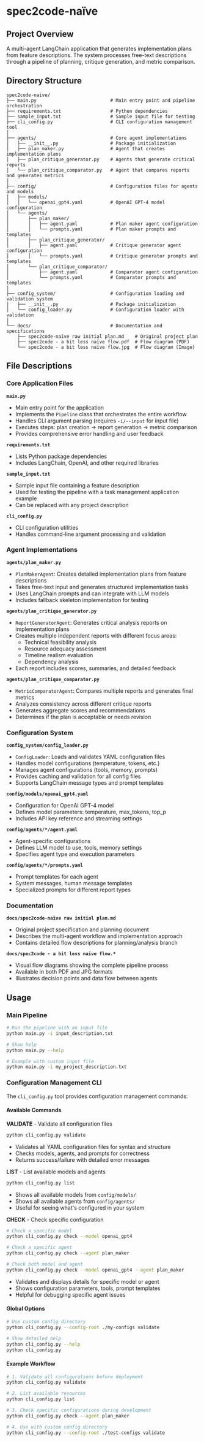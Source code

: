 # spec2code-naïve

## Project Overview
A multi-agent LangChain application that generates implementation plans from feature descriptions. The system processes free-text descriptions through a pipeline of planning, critique generation, and metric comparison.

## Directory Structure

```
spec2code-naive/
├── main.py                           # Main entry point and pipeline orchestration
├── requirements.txt                  # Python dependencies
├── sample_input.txt                  # Sample input file for testing
├── cli_config.py                     # CLI configuration management tool
│
├── agents/                           # Core agent implementations
│   ├── __init__.py                   # Package initialization
│   ├── plan_maker.py                 # Agent that creates implementation plans
│   ├── plan_critique_generator.py    # Agents that generate critical reports
│   └── plan_critique_comparator.py   # Agent that compares reports and generates metrics
│
├── config/                           # Configuration files for agents and models
│   ├── models/
│   │   └── openai_gpt4.yaml          # OpenAI GPT-4 model configuration
│   └── agents/
│       ├── plan_maker/
│       │   ├── agent.yaml            # Plan maker agent configuration
│       │   └── prompts.yaml          # Plan maker prompts and templates
│       ├── plan_critique_generator/
│       │   ├── agent.yaml            # Critique generator agent configuration
│       │   └── prompts.yaml          # Critique generator prompts and templates
│       └── plan_critique_comparator/
│           ├── agent.yaml            # Comparator agent configuration
│           └── prompts.yaml          # Comparator prompts and templates
│
├── config_system/                    # Configuration loading and validation system
│   ├── __init__.py                   # Package initialization
│   └── config_loader.py              # Configuration loader with validation
│
└── docs/                             # Documentation and specifications
    ├── spec2code-naïve raw initial plan.md    # Original project plan
    ├── spec2code - a bit less naïve flow.pdf  # Flow diagram (PDF)
    └── spec2code - a bit less naïve flow.jpg  # Flow diagram (Image)
```

## File Descriptions

### Core Application Files

**`main.py`**
- Main entry point for the application
- Implements the `Pipeline` class that orchestrates the entire workflow
- Handles CLI argument parsing (requires `-i/--input` for input file)
- Executes steps: plan creation → report generation → metric comparison
- Provides comprehensive error handling and user feedback

**`requirements.txt`**
- Lists Python package dependencies
- Includes LangChain, OpenAI, and other required libraries

**`sample_input.txt`**
- Sample input file containing a feature description
- Used for testing the pipeline with a task management application example
- Can be replaced with any project description

**`cli_config.py`**
- CLI configuration utilities
- Handles command-line argument processing and validation

### Agent Implementations

**`agents/plan_maker.py`**
- `PlanMakerAgent`: Creates detailed implementation plans from feature descriptions
- Takes free-text input and generates structured implementation tasks
- Uses LangChain prompts and can integrate with LLM models
- Includes fallback skeleton implementation for testing

**`agents/plan_critique_generator.py`**
- `ReportGeneratorAgent`: Generates critical analysis reports on implementation plans
- Creates multiple independent reports with different focus areas:
  - Technical feasibility analysis
  - Resource adequacy assessment
  - Timeline realism evaluation
  - Dependency analysis
- Each report includes scores, summaries, and detailed feedback

**`agents/plan_critique_comparator.py`**
- `MetricComparatorAgent`: Compares multiple reports and generates final metrics
- Analyzes consistency across different critique reports
- Generates aggregate scores and recommendations
- Determines if the plan is acceptable or needs revision

### Configuration System

**`config_system/config_loader.py`**
- `ConfigLoader`: Loads and validates YAML configuration files
- Handles model configurations (temperature, tokens, etc.)
- Manages agent configurations (tools, memory, prompts)
- Provides caching and validation for all config files
- Supports LangChain message types and prompt templates

**`config/models/openai_gpt4.yaml`**
- Configuration for OpenAI GPT-4 model
- Defines model parameters: temperature, max_tokens, top_p
- Includes API key reference and streaming settings

**`config/agents/*/agent.yaml`**
- Agent-specific configurations
- Defines LLM model to use, tools, memory settings
- Specifies agent type and execution parameters

**`config/agents/*/prompts.yaml`**
- Prompt templates for each agent
- System messages, human message templates
- Specialized prompts for different report types

### Documentation

**`docs/spec2code-naïve raw initial plan.md`**
- Original project specification and planning document
- Describes the multi-agent workflow and implementation approach
- Contains detailed flow descriptions for planning/analysis branch

**`docs/spec2code - a bit less naïve flow.*`**
- Visual flow diagrams showing the complete pipeline process
- Available in both PDF and JPG formats
- Illustrates decision points and data flow between agents

## Usage

### Main Pipeline

```bash
# Run the pipeline with an input file
python main.py -i input_description.txt

# Show help
python main.py --help

# Example with custom input file
python main.py -i my_project_description.txt
```

### Configuration Management CLI

The `cli_config.py` tool provides configuration management commands:

#### Available Commands

**VALIDATE** - Validate all configuration files
```bash
python cli_config.py validate
```
- Validates all YAML configuration files for syntax and structure
- Checks models, agents, and prompts for correctness
- Returns success/failure with detailed error messages

**LIST** - List available models and agents
```bash
python cli_config.py list
```
- Shows all available models from `config/models/`
- Shows all available agents from `config/agents/`
- Useful for seeing what's configured in your system

**CHECK** - Check specific configuration
```bash
# Check a specific model
python cli_config.py check --model openai_gpt4

# Check a specific agent
python cli_config.py check --agent plan_maker

# Check both model and agent
python cli_config.py check --model openai_gpt4 --agent plan_maker
```
- Validates and displays details for specific model or agent
- Shows configuration parameters, tools, prompt templates
- Helpful for debugging specific agent issues

#### Global Options

```bash
# Use custom config directory
python cli_config.py --config-root ./my-configs validate

# Show detailed help
python cli_config.py --help
python cli_config.py
```

#### Example Workflow

```bash
# 1. Validate all configurations before deployment
python cli_config.py validate

# 2. List available resources
python cli_config.py list

# 3. Check specific configurations during development
python cli_config.py check --agent plan_maker

# 4. Use with custom config directory
python cli_config.py --config-root ./test-configs validate
```
